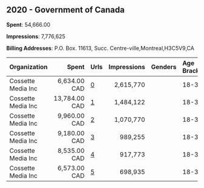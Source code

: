 ## 2020 - Government of Canada 
**Spent**: 54,666.00

**Impressions**: 7,776,625

**Billing Addresses**: P.O. Box. 11613, Succ. Centre-ville,Montreal,H3C5V9,CA

|Organization|Spent|Urls|Impressions|Genders|Age Brackets|Country Codes|
|:---|---:|:---|---:|:---|:---|:---|
|Cossette Media Inc|6,634.00 CAD|[0](https://www.snap.com/political-ads/asset/26f2993a39d83ab5eb05e74f9a48b7fb886943bf547c4e93fc11871c91c19d35?mediaType=mp4)|2,615,770||18-34|canada|
|Cossette Media Inc|13,784.00 CAD|[1](https://www.snap.com/political-ads/asset/4116fbcf37588fc5841dc2bab8a556b70dd5089f85fbec1774a3b420d207da98?mediaType=mp4)|1,484,122||18-34|canada|
|Cossette Media Inc|9,960.00 CAD|[2](https://www.snap.com/political-ads/asset/ccc451ee1bf8c296fd3dc1aecf88d6be6a082a4d8ced390bb8e369752ad055cd?mediaType=mp4)|1,070,770||18-34|canada|
|Cossette Media Inc|9,180.00 CAD|[3](https://www.snap.com/political-ads/asset/7592dc3203296f13dcf91a78c07edfdbaeb6e88127b56406b0abaf04ef6d7eac?mediaType=mp4)|989,255||18-34|canada|
|Cossette Media Inc|8,535.00 CAD|[4](https://www.snap.com/political-ads/asset/57c80e8292e8b932d9199f342e0af6626d311656d015e64c6381a4ac77a97a10?mediaType=mp4)|917,773||18-34|canada|
|Cossette Media Inc|6,573.00 CAD|[5](https://www.snap.com/political-ads/asset/b44ce27d3121bf21b40ed90f05788842a1af75b9b36585e31c0572871aefd399?mediaType=mp4)|698,935||18-34|canada|
